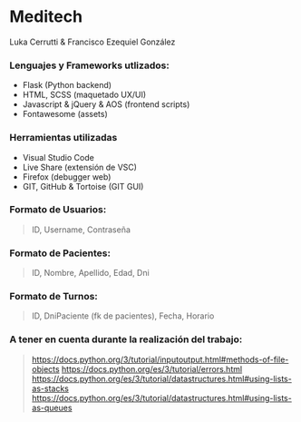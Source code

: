 # Meditech

Luka Cerrutti & Francisco Ezequiel González

### Lenguajes y Frameworks utlizados:

- Flask (Python backend)
- HTML, SCSS (maquetado UX/UI)
- Javascript & jQuery & AOS (frontend scripts)
- Fontawesome (assets)

### Herramientas utilizadas

- Visual Studio Code
- Live Share (extensión de VSC)
- Firefox (debugger web)
- GIT, GitHub & Tortoise (GIT GUI)

### Formato de Usuarios:

> ID, Username, Contraseña

### Formato de Pacientes:

> ID, Nombre, Apellido, Edad, Dni

### Formato de Turnos:

> ID, DniPaciente (fk de pacientes), Fecha, Horario

### A tener en cuenta durante la realización del trabajo:

> https://docs.python.org/3/tutorial/inputoutput.html#methods-of-file-objects
> https://docs.python.org/es/3/tutorial/errors.html
> https://docs.python.org/es/3/tutorial/datastructures.html#using-lists-as-stacks
> https://docs.python.org/es/3/tutorial/datastructures.html#using-lists-as-queues

